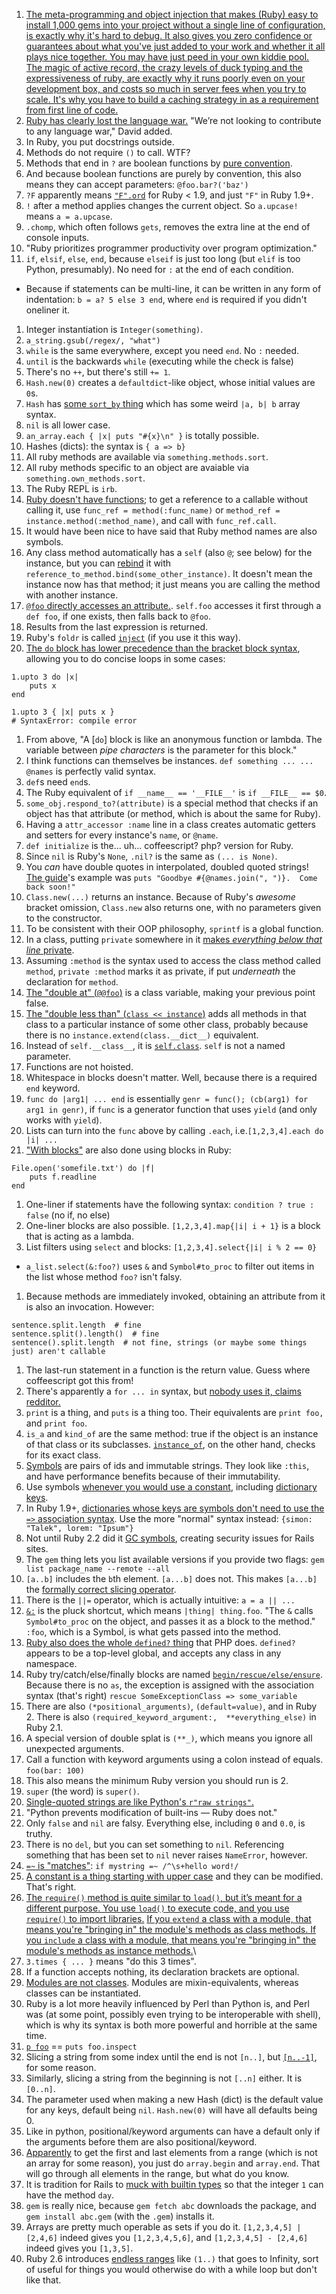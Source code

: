 1. [The meta-programming and object injection that makes (Ruby) easy to install 1,000 gems into your project without a single line of configuration, is exactly why it's hard to debug. It also gives you zero confidence or guarantees about what you've just added to your work and whether it all plays nice together. You may have just peed in your own kiddie pool. The magic of active record, the crazy levels of duck typing and the expressiveness of ruby, are exactly why it runs poorly even on your development box, and costs so much in server fees when you try to scale. It's why you have to build a caching strategy in as a requirement from first line of code.](https://medium.com/@deathdisco/today-i-accept-that-rails-is-yesterday-s-software-b5af35c9af39#.fodj13lg5)
1. [Ruby has clearly lost the language war.](https://stackoverflow.blog/2017/09/06/incredible-growth-python/) "We’re not looking to contribute to any language war," David added.
1. In Ruby, you put docstrings outside.
1. Methods do not require `()` to call. WTF?
1. Methods that end in `?` are boolean functions by [pure convention](http://stackoverflow.com/a/1345855).
1. And because boolean functions are purely by convention, this also means they can accept parameters: `@foo.bar?('baz')`
1. `?F` apparently means [`"F".ord`](http://stackoverflow.com/a/1878406) for Ruby < 1.9, and just `"F"` in Ruby 1.9+.
1. `!` after a method applies changes the current object. So `a.upcase!` means `a = a.upcase`.
1. `.chomp`, which often follows `gets`, removes the extra line at the end of console inputs.
1. "Ruby prioritizes programmer productivity over program optimization."
1. `if`, `elsif`, `else`, `end`, because `elseif` is just too long (but `elif` is too Python, presumably). No need for `:` at the end of each condition.
  * Because if statements can be multi-line, it can be written in any form of indentation: `b = a? 5 else 3 end`, where `end` is required if you didn't oneliner it.
1. Integer instantiation is `Integer(something)`.
1. `a_string.gsub(/regex/, "what")`
1. `while` is the same everywhere, except you need `end`. No `:` needed.
1. `until` is the backwards `while` (executing while the check is false)
1. There's no `++`, but there's still `+= 1`.
1. `Hash.new(0)` creates a `defaultdict`-like object, whose initial values are `0`s.
1. `Hash` has [some `sort_by` thing](http://gayleforce.wordpress.com/2009/09/28/ruby-sorting-1-when-and-why-to-use-sort_by/) which has some weird `|a, b| b` array syntax.
1. `nil` is all lower case.
1. `an_array.each { |x| puts "#{x}\n" }` is totally possible.
1. Hashes (dicts): the syntax is `{ a => b}`
1. All ruby methods are available via `something.methods.sort`.
1. All ruby methods specific to an object are avaiable via `something.own_methods.sort`.
1. The Ruby REPL is `irb`.
1. [Ruby doesn't have functions](http://stackoverflow.com/a/4294660/1558430); to get a reference to a callable without calling it, use `func_ref = method(:func_name)` or `method_ref = instance.method(:method_name)`, and call with `func_ref.call`.
1. It would have been nice to have said that Ruby method names are also symbols.
1. Any class method automatically has a `self` (also `@`; see below) for the instance, but you can [rebind](http://ruby-doc.org/core-1.9.3/UnboundMethod.html) it with `reference_to_method.bind(some_other_instance)`. It doesn't mean the instance now has that method; it just means you are calling the method with another instance.
1. [`@foo` directly accesses an attribute.](http://stackoverflow.com/a/1693319). `self.foo` accesses it first through a `def foo`, if one exists, then falls back to `@foo`.
1. Results from the last expression is returned.
1. Ruby's `foldr` is called [`inject`](http://blog.jayfields.com/2008/03/ruby-inject.html) (if you use it this way).
1. [The `do` block has lower precedence than the bracket block syntax](http://stackoverflow.com/a/2122457/1558430), allowing you to do concise loops in some cases:

```
1.upto 3 do |x|
    puts x
end

1.upto 3 { |x| puts x }
# SyntaxError: compile error
```

1. From above, "A [`do`] block is like an anonymous function or lambda. The variable between *pipe characters* is the parameter for this block."
1. I think functions can themselves be instances. `def something ... ... @names` is perfectly valid syntax.
1. `def`s need `end`s.
1. The Ruby equivalent of `if __name__ == '__FILE__'` is `if __FILE__ == $0`.
1. `some_obj.respond_to?(attribute)` is a special method that checks if an object has that attribute (or method, which is about the same for Ruby).
1. Having a `attr_accessor :name` line in a class creates automatic getters and setters for every instance's `name`, or `@name`.
1. `def initialize` is the... uh... coffeescript? php? version for Ruby.
1. Since `nil` is Ruby's `None`, `.nil?` is the same as `(... is None)`.
1. You *can* have double quotes in interpolated, doubled quoted strings! [The guide](https://www.ruby-lang.org/en/documentation/quickstart/3/)'s example was `puts "Goodbye #{@names.join(", ")}.  Come back soon!"`
1. `Class.new(...)` returns an instance. Because of Ruby's *awesome* bracket omission, `Class.new` also returns one, with no parameters given to the constructor.
1. To be consistent with their OOP philosophy, `sprintf` is a global function.
1. In a class, putting `private` somewhere in it [makes *everything below that line* private](http://en.wikibooks.org/wiki/Ruby_Programming/Syntax/Classes#Private).
1. Assuming `:method` is the syntax used to access the class method called `method`, `private :method` marks it as private, if put *underneath* the declaration for `method`.
1. [The "double at" (`@@foo`)](http://stackoverflow.com/questions/5890118/what-does-variable-mean-in-ruby) is a class variable, making your previous point false.
1. [The "double less than" (`class << instance`)](http://stackoverflow.com/questions/6182628/ruby-class-inheritance-what-is-double-less-than) adds all methods in that class to a particular instance of some other class, probably because there is no `instance.extend(class.__dict__)` equivalent.
1. Instead of `self.__class__`, it is [`self.class`](http://stackoverflow.com/a/2527911/1558430). `self` is not a named parameter.
1. Functions are not hoisted.
1. Whitespace in blocks doesn't matter. Well, because there is a required `end` keyword.
1. `func do |arg1| ... end` is essentially `genr = func(); (cb(arg1) for arg1 in genr)`, if `func` is a generator function that uses `yield` (and only works with `yield`).
1. Lists can turn into the `func` above by calling `.each`, i.e.`[1,2,3,4].each do |i| ...`
1. ["With blocks"]() are also done using blocks in Ruby:

```
File.open('somefile.txt') do |f|
    puts f.readline
end
```

1. One-liner if statements have the following syntax: `condition ? true : false` (no if, no else)
1. One-liner blocks are also possible. `[1,2,3,4].map{|i| i + 1}` is a block that is acting as a lambda.
1. List filters using `select` and blocks: `[1,2,3,4].select{|i| i % 2 == 0}`
  * `a_list.select(&:foo?)` uses `&` and `Symbol#to_proc` to filter out items in the list whose method `foo?` isn't falsy.
1. Because methods are immediately invoked, obtaining an attribute from it is also an invocation. However:

```
sentence.split.length  # fine
sentence.split().length()  # fine
sentence().split.length  # not fine, strings (or maybe some things just) aren't callable
```

1. The last-run statement in a function is the return value. Guess where coffeescript got this from!
1. There's apparently a `for ... in` syntax, but [nobody uses it, claims redditor.](http://www.reddit.com/r/Python/comments/1k74jb/ruby_vs_python/cbm62q6)
1. `print` is a thing, and `puts` is a thing too. Their equivalents are `print foo,` and `print foo`.
1. `is_a` and `kind_of` are the same method: true if the object is an instance of that class or its subclasses. [`instance_of`](http://stackoverflow.com/a/3893305/1558430), on the other hand, checks for its exact class.
1. [Symbols](http://www.troubleshooters.com/codecorn/ruby/symbols.htm#_What_do_symbols_look_like) are pairs of ids and immutable strings. They look like `:this`, and have performance benefits because of their immutability.
1. Use symbols [whenever you would use a constant](http://stackoverflow.com/a/16621092/1558430), including [dictionary keys](https://github.com/mislav/will_paginate/blob/master/lib/will_paginate.rb).
1. In Ruby 1.9+, [dictionaries whose keys are symbols don't need to use the `=>` association syntax](http://breakthebit.org/post/8453341914/ruby-19-and-the-new-hash-syntax). Use the more "normal" syntax instead: `{simon: "Talek", lorem: "Ipsum"}`
1. Not until Ruby 2.2 did it [GC symbols](https://bugs.ruby-lang.org/issues/7791), creating security issues for Rails sites.
1. The `gem` thing lets you list available versions if you provide two flags: `gem list package_name --remote --all`
1. `[a..b]` includes the `b`th element. `[a...b]` does not. This makes `[a...b]` the [formally correct slicing operator](https://blog.nelhage.com/2015/08/indices-point-between-elements/).
1. There is the `||=` operator, which is actually intuitive: `a = a || ...`
1. [`&:`](http://stackoverflow.com/questions/1961030/ruby-ampersand-colon-shortcut) is the pluck shortcut, which means `|thing| thing.foo`. "The `&` calls `Symbol#to_proc` on the object, and passes it as a block to the method." `:foo`, which is a Symbol, is what gets passed into the method.
1. [Ruby also does the whole `defined?` thing](https://github.com/mislav/will_paginate/blob/master/init.rb) that PHP does. `defined?` appears to be a top-level global, and accepts any class in any namespace.
1. Ruby try/catch/else/finally blocks are named [`begin/rescue/else/ensure`](http://rubylearning.com/satishtalim/ruby_exceptions.html). Because there is no `as`, the exception is assigned with the association syntax (that's right) `rescue SomeExceptionClass => some_variable`
1. There are also `(*positional_arguments)`, `(default=value)`, and  in Ruby 2. There is also `(required_keyword_argument:,  **everything_else)` in Ruby 2.1.
1. A special version of double splat is `(**_)`, which means you ignore all unexpected arguments.
1. Call a function with keyword arguments using a colon instead of equals. `foo(bar: 100)`
1. This also means the minimum Ruby version you should run is 2.
1. `super` (the word) is `super()`.
1. [Single-quoted strings are like Python's `r"raw strings"`.](https://www.ruby-lang.org/en/documentation/ruby-from-other-languages/to-ruby-from-python/)
1. "Python prevents modification of built-ins — Ruby does not."
1. Only `false` and `nil` are falsy. Everything else, including `0` and `0.0`, is truthy.
1. There is no `del`, but you can set something to `nil`. Referencing something that has been set to `nil` never raises `NameError`, however.
1. [`=~` is "matches"](http://programmers.stackexchange.com/questions/46584/what-should-a-python-developer-know-while-learning-ruby): `if mystring =~ /^\s+hello word!/`
1. [A constant is a thing starting with upper case](http://www.local-guru.net/blog/2009/2/10/ruby-symbols-vs-string-vs-constant) and they can be modified. That's right.
1. [The `require()` method is quite similar to `load()`, but it’s meant for a different purpose. You use `load()` to execute code, and you use `require()` to import libraries.](http://stackoverflow.com/questions/318144/what-is-the-difference-between-include-and-require-in-ruby) [If you `extend` a class with a module, that means you're "bringing in" the module's methods as class methods. If you `include` a class with a module, that means you're "bringing in" the module's methods as instance methods.](http://stackoverflow.com/a/14212020)\
1. `3.times { ... }` means "do this 3 times".
1. If a function accepts nothing, its declaration brackets are optional.
1. [Modules are not classes](http://stackoverflow.com/questions/151505/difference-between-a-class-and-a-module). Modules are mixin-equivalents, whereas classes can be instantiated.
1. Ruby is a lot more heavily influenced by Perl than Python is, and Perl was (at some point, possibly even trying to be interoperable with shell), which is why its syntax is both more powerful and horrible at the same time.
1. [`p foo`](http://stackoverflow.com/questions/1255324/p-vs-puts-in-ruby) == `puts foo.inspect`
1. Slicing a string from some index until the end is not `[n..]`, but [`[n..-1]`](http://stackoverflow.com/questions/3611586/ruby-string-slice-index-strn-infinity), for some reason.
1. Similarly, slicing a string from the beginning is not `[..n]` either. It is `[0..n]`.
1. The parameter used when making a new Hash (dict) is the default value for any keys, default being `nil`. `Hash.new(0)` will have all defaults being 0.
1. Like in python, positional/keyword arguments can have a default only if the arguments before them are also positional/keyword.
1. [Apparently](http://stackoverflow.com/questions/39988613/how-do-i-destructure-a-range-in-ruby) to get the first and last elements from a range (which is not an array for some reason), you just do `array.begin` and `array.end`. That will go through all elements in the range, but what do you know.
1. It is tradition for Rails to [muck with builtin types](http://stackoverflow.com/a/15926695/1558430) so that the integer `1` can have the method `day`.
1. `gem` is really nice, because `gem fetch abc` downloads the package, and `gem install abc.gem` (with the `.gem`) installs it.
1. Arrays are pretty much operable as sets if you do it. `[1,2,3,4,5] | [2,4,6]` indeed gives you `[1,2,3,4,5,6]`, and `[1,2,3,4,5] - [2,4,6]` indeed gives you `[1,3,5]`.
1. Ruby 2.6 introduces [endless ranges](https://anamaria.martinezgomez.name/2018/12/21/ruby2_6.html) like `(1..)` that goes to Infinity, sort of useful for things you would otherwise do with a while loop but don't like that.